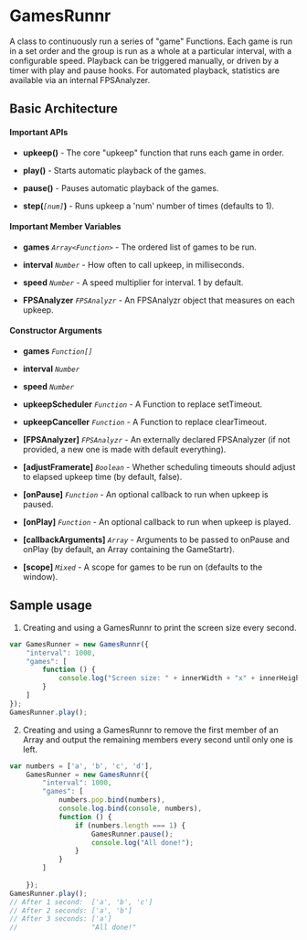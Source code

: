 # GamesRunnr

A class to continuously run a series of "game" Functions. Each game is run in a
set order and the group is run as a whole at a particular interval, with a
configurable speed. Playback can be triggered manually, or driven by a timer
with play and pause hooks. For automated playback, statistics are available 
via an internal FPSAnalyzer.


## Basic Architecture

#### Important APIs

* **upkeep()** - The core "upkeep" function that runs each game in order.

* **play()** - Starts automatic playback of the games.

* **pause()** - Pauses automatic playback of the games.

* **step(***`[num]`***)** - Runs upkeep a 'num' number of times (defaults to 1).

#### Important Member Variables

* **games** *`Array<Function>`* - The ordered list of games to be run.

* **interval** *`Number`* - How often to call upkeep, in milliseconds.

* **speed** *`Number`* - A speed multiplier for interval. 1 by default.

* **FPSAnalyzer** *`FPSAnalyzr`* - An FPSAnalyzr object that measures on each 
upkeep.

#### Constructor Arguments

* **games** *`Function[]`*

* **interval** *`Number`*

* **speed** *`Number`*

* **upkeepScheduler** *`Function`* - A Function to replace setTimeout.

* **upkeepCanceller** *`Function`* - A Function to replace clearTimeout.

* **[FPSAnalyzer]** *`FPSAnalyzr`* - An externally declared FPSAnalyzer (if not
provided, a new one is made with default everything).

* **[adjustFramerate]** *`Boolean`* - Whether scheduling timeouts should adjust
to elapsed upkeep time (by default, false).

* **[onPause]** *`Function`* - An optional callback to run when upkeep is 
paused.

* **[onPlay]** *`Function`* - An optional callback to run when upkeep is played.

* **[callbackArguments]** *`Array`* - Arguments to be passed to onPause and
onPlay (by default, an Array containing the GameStartr).

* **[scope]** *`Mixed`* - A scope for games to be run on (defaults to the 
window).


## Sample usage

1. Creating and using a GamesRunnr to print the screen size every second.

 ```javascript
 var GamesRunner = new GamesRunnr({
     "interval": 1000,
     "games": [
         function () {
             console.log("Screen size: " + innerWidth + "x" + innerHeight);
         }
     ]
 });
 GamesRunner.play();
 ```

2.  Creating and using a GamesRunnr to remove the first member of an Array and
output the remaining members every second until only one is left.

 ```javascript
 var numbers = ['a', 'b', 'c', 'd'],
     GamesRunner = new GamesRunnr({
         "interval": 1000,
         "games": [
             numbers.pop.bind(numbers),
             console.log.bind(console, numbers),
             function () {
                 if (numbers.length === 1) {
                     GamesRunner.pause();
                     console.log("All done!");
                 }
             }
         ]
         
     });
 GamesRunner.play();
 // After 1 second:  ['a', 'b', 'c']
 // After 2 seconds: ['a', 'b']
 // After 3 seconds: ['a']
 //                  "All done!"
 ```